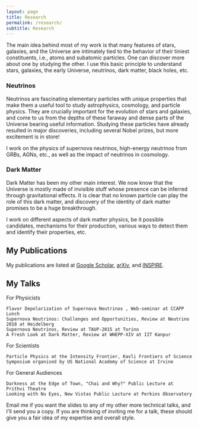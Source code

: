 ```yaml
---
layout: page
title: Research
permalink: /research/
subtitle: Research
---
```


The main idea behind most of my work is that many features of stars, galaxies, and the Universe are intimately tied to the behavior of their tiniest constituents, i.e., atoms and subatomic particles. One can discover more about one by studying the other. I use this basic principle to understand stars, galaxies, the early Universe, neutrinos, dark matter, black holes, etc.

### Neutrinos



Neutrinos are fascinating elementary particles with unique properties that make them a useful tool to study astrophysics, cosmology, and particle physics. They are crucially important for the evolution of stars and galaxies, and come to us from the depths of these faraway and dense parts of the Universe bearing useful information. Studying these particles have already resulted in major discoveries, including several Nobel prizes, but more excitement is in store!

I work on the physics of supernova neutrinos, high-energy neutrinos from GRBs, AGNs, etc., as well as the impact of neutrinos in cosmology.

### Dark Matter

Dark Matter has been my other main interest. We now know that the Universe is mostly made of invisible stuff whose presence can be inferred through gravitational effects. It is clear that no known particle can play the role of this dark matter, and discovery of the identity of dark matter promises to be a huge breakthrough.

I work on different aspects of dark matter physics, be it possible candidates, mechanisms for their production, various ways to detect them and identify their properties, etc.

## My Publications

My publications are listed at [Google Scholar](https://scholar.google.co.in/citations?user=M26aiCMAAAAJ&hl=en), [arXiv](http://arxiv.org/a/dasgupta_b_1), and [INSPIRE](https://inspirehep.net/authors/1050535?ui-citation-summary=true).

## My Talks

For Physicists

    Flavor Depolarization of Supernova Neutrinos , Web-seminar at CCAPP Lunch
    Supernova Neutrinos: Challenges and Opportunities, Review at Neutrino 2018 at Heidelberg
    Supernova Neutrinos, Review at TAUP-2015 at Torino
    A Fresh Look at Dark Matter, Review at WHEPP-XIV at IIT Kanpur

For Scientists

    Particle Physics at the Intensity Frontier, Kavli Frontiers of Science Symposium organised by US National Academy of Science at Irvine

For General Audiences

    Darkness at the Edge of Town, "Chai and Why?" Public Lecture at Prithvi Theatre
    Looking with Nu Eyes, New Vistas Public Lecture at Perkins Observatory

Email me if you want the slides to any of my other more technical talks, and I'll send you a copy. If you are thinking of inviting me for a talk, these should give you a fair idea of my expertise and overall style.
